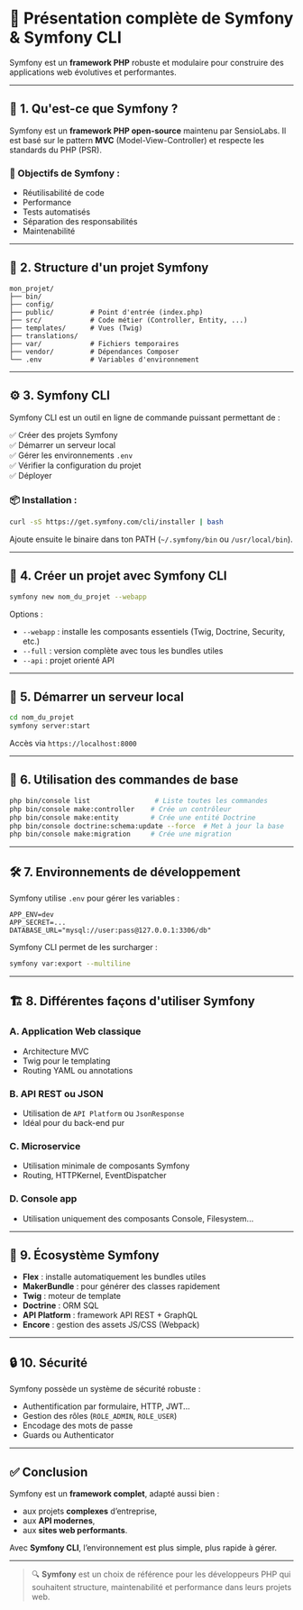 # 🚀 Présentation complète de Symfony & Symfony CLI

Symfony est un **framework PHP** robuste et modulaire pour construire des applications web évolutives et performantes.

---

## 🧠 1. Qu'est-ce que Symfony ?

Symfony est un **framework PHP open-source** maintenu par SensioLabs. Il est basé sur le pattern **MVC** (Model-View-Controller) et respecte les standards du PHP (PSR).

### 🎯 Objectifs de Symfony :
- Réutilisabilité de code
- Performance
- Tests automatisés
- Séparation des responsabilités
- Maintenabilité

---

## 🔧 2. Structure d'un projet Symfony

```
mon_projet/
├── bin/
├── config/
├── public/         # Point d'entrée (index.php)
├── src/            # Code métier (Controller, Entity, ...)
├── templates/      # Vues (Twig)
├── translations/
├── var/            # Fichiers temporaires
├── vendor/         # Dépendances Composer
└── .env            # Variables d'environnement
```

---

## ⚙️ 3. Symfony CLI

Symfony CLI est un outil en ligne de commande puissant permettant de :

✅ Créer des projets Symfony  
✅ Démarrer un serveur local  
✅ Gérer les environnements `.env`  
✅ Vérifier la configuration du projet  
✅ Déployer

### 📦 Installation :
```bash
curl -sS https://get.symfony.com/cli/installer | bash
```

Ajoute ensuite le binaire dans ton PATH (`~/.symfony/bin` ou `/usr/local/bin`).

---

## 📁 4. Créer un projet avec Symfony CLI

```bash
symfony new nom_du_projet --webapp
```

Options :
- `--webapp` : installe les composants essentiels (Twig, Doctrine, Security, etc.)
- `--full` : version complète avec tous les bundles utiles
- `--api` : projet orienté API

---

## 🚀 5. Démarrer un serveur local

```bash
cd nom_du_projet
symfony server:start
```

Accès via `https://localhost:8000`

---

## 🧰 6. Utilisation des commandes de base

```bash
php bin/console list                # Liste toutes les commandes
php bin/console make:controller    # Crée un contrôleur
php bin/console make:entity        # Crée une entité Doctrine
php bin/console doctrine:schema:update --force  # Met à jour la base
php bin/console make:migration     # Crée une migration
```

---

## 🛠 7. Environnements de développement

Symfony utilise `.env` pour gérer les variables :
```env
APP_ENV=dev
APP_SECRET=...
DATABASE_URL="mysql://user:pass@127.0.0.1:3306/db"
```

Symfony CLI permet de les surcharger :
```bash
symfony var:export --multiline
```

---

## 🏗 8. Différentes façons d'utiliser Symfony

### A. Application Web classique
- Architecture MVC
- Twig pour le templating
- Routing YAML ou annotations

### B. API REST ou JSON
- Utilisation de `API Platform` ou `JsonResponse`
- Idéal pour du back-end pur

### C. Microservice
- Utilisation minimale de composants Symfony
- Routing, HTTPKernel, EventDispatcher

### D. Console app
- Utilisation uniquement des composants Console, Filesystem...

---

## 🔌 9. Écosystème Symfony

- **Flex** : installe automatiquement les bundles utiles
- **MakerBundle** : pour générer des classes rapidement
- **Twig** : moteur de template
- **Doctrine** : ORM SQL
- **API Platform** : framework API REST + GraphQL
- **Encore** : gestion des assets JS/CSS (Webpack)

---

## 🔒 10. Sécurité

Symfony possède un système de sécurité robuste :

- Authentification par formulaire, HTTP, JWT...
- Gestion des rôles (`ROLE_ADMIN`, `ROLE_USER`)
- Encodage des mots de passe
- Guards ou Authenticator

---

## ✅ Conclusion

Symfony est un **framework complet**, adapté aussi bien :
- aux projets **complexes** d’entreprise,
- aux **API modernes**,
- aux **sites web performants**.

Avec **Symfony CLI**, l’environnement est plus simple, plus rapide à gérer.

---

> 🔍 **Symfony** est un choix de référence pour les développeurs PHP qui souhaitent structure, maintenabilité et performance dans leurs projets web.

